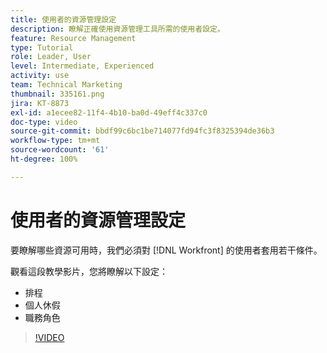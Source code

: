 ```yaml
---
title: 使用者的資源管理設定
description: 瞭解正確使用資源管理工具所需的使用者設定。
feature: Resource Management
type: Tutorial
role: Leader, User
level: Intermediate, Experienced
activity: use
team: Technical Marketing
thumbnail: 335161.png
jira: KT-8873
exl-id: a1ecee82-11f4-4b10-ba0d-49eff4c337c0
doc-type: video
source-git-commit: bbdf99c6bc1be714077fd94fc3f8325394de36b3
workflow-type: tm+mt
source-wordcount: '61'
ht-degree: 100%

---
```


# 使用者的資源管理設定

要瞭解哪些資源可用時，我們必須對 [!DNL Workfront] 的使用者套用若干條件。

觀看這段教學影片，您將瞭解以下設定：

* 排程
* 個人休假
* 職務角色

>[!VIDEO](https://video.tv.adobe.com/v/3432157/?quality=12&learn=on&enablevpops=1&captions=chi_hant)

